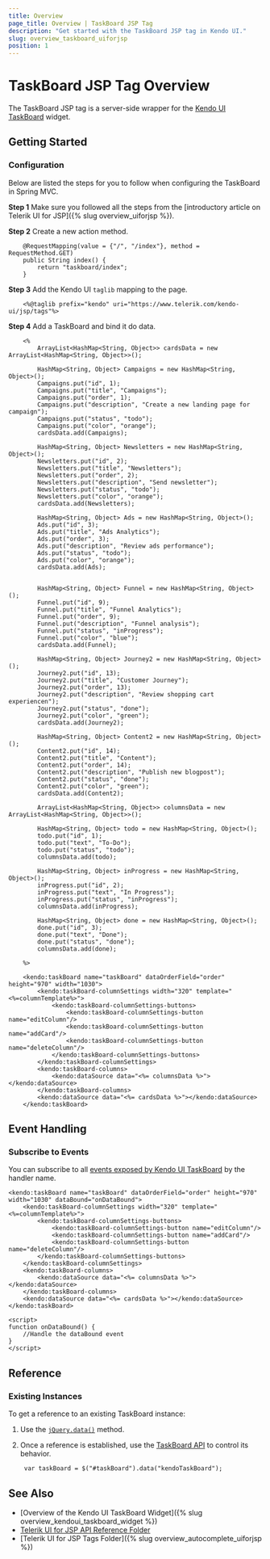 ```yaml
---
title: Overview
page_title: Overview | TaskBoard JSP Tag
description: "Get started with the TaskBoard JSP tag in Kendo UI."
slug: overview_taskboard_uiforjsp
position: 1
---
```


# TaskBoard JSP Tag Overview

The TaskBoard JSP tag is a server-side wrapper for the [Kendo UI TaskBoard](/api/javascript/ui/taskboard) widget.

## Getting Started

### Configuration

Below are listed the steps for you to follow when configuring the TaskBoard in Spring MVC.

**Step 1** Make sure you followed all the steps from the [introductory article on Telerik UI for JSP]({% slug overview_uiforjsp %}).

**Step 2** Create a new action method.



        @RequestMapping(value = {"/", "/index"}, method = RequestMethod.GET)
        public String index() {       
            return "taskboard/index";
        } 

**Step 3** Add the Kendo UI `taglib` mapping to the page.



        <%@taglib prefix="kendo" uri="https://www.telerik.com/kendo-ui/jsp/tags"%>

**Step 4** Add a TaskBoard and bind it do data.



        <%
            ArrayList<HashMap<String, Object>> cardsData = new ArrayList<HashMap<String, Object>>();

            HashMap<String, Object> Campaigns = new HashMap<String, Object>();
            Campaigns.put("id", 1);
            Campaigns.put("title", "Campaigns");
            Campaigns.put("order", 1);
            Campaigns.put("description", "Create a new landing page for campaign");
            Campaigns.put("status", "todo");
            Campaigns.put("color", "orange");
            cardsData.add(Campaigns);
            
            HashMap<String, Object> Newsletters = new HashMap<String, Object>();
            Newsletters.put("id", 2);
            Newsletters.put("title", "Newsletters");
            Newsletters.put("order", 2);
            Newsletters.put("description", "Send newsletter");
            Newsletters.put("status", "todo");
            Newsletters.put("color", "orange");
            cardsData.add(Newsletters);
            
            HashMap<String, Object> Ads = new HashMap<String, Object>();
            Ads.put("id", 3);
            Ads.put("title", "Ads Analytics");
            Ads.put("order", 3);
            Ads.put("description", "Review ads performance");
            Ads.put("status", "todo");
            Ads.put("color", "orange");
            cardsData.add(Ads);
            
            
            HashMap<String, Object> Funnel = new HashMap<String, Object>();
            Funnel.put("id", 9);
            Funnel.put("title", "Funnel Analytics");
            Funnel.put("order", 9);
            Funnel.put("description", "Funnel analysis");
            Funnel.put("status", "inProgress");
            Funnel.put("color", "blue");
            cardsData.add(Funnel);
            
            HashMap<String, Object> Journey2 = new HashMap<String, Object>();
            Journey2.put("id", 13);
            Journey2.put("title", "Customer Journey");
            Journey2.put("order", 13);
            Journey2.put("description", "Review shopping cart experiencen");
            Journey2.put("status", "done");
            Journey2.put("color", "green");
            cardsData.add(Journey2);
            
            HashMap<String, Object> Content2 = new HashMap<String, Object>();
            Content2.put("id", 14);
            Content2.put("title", "Content");
            Content2.put("order", 14);
            Content2.put("description", "Publish new blogpost");
            Content2.put("status", "done");
            Content2.put("color", "green");
            cardsData.add(Content2);
            
            ArrayList<HashMap<String, Object>> columnsData = new ArrayList<HashMap<String, Object>>();

            HashMap<String, Object> todo = new HashMap<String, Object>();
            todo.put("id", 1);
            todo.put("text", "To-Do");
            todo.put("status", "todo");
            columnsData.add(todo);
            
            HashMap<String, Object> inProgress = new HashMap<String, Object>();
            inProgress.put("id", 2);
            inProgress.put("text", "In Progress");
            inProgress.put("status", "inProgress");
            columnsData.add(inProgress);
            
            HashMap<String, Object> done = new HashMap<String, Object>();
            done.put("id", 3);
            done.put("text", "Done");
            done.put("status", "done");
            columnsData.add(done);

        %>

        <kendo:taskBoard name="taskBoard" dataOrderField="order" height="970" width="1030">
            <kendo:taskBoard-columnSettings width="320" template="<%=columnTemplate%>">
                <kendo:taskBoard-columnSettings-buttons>
                    <kendo:taskBoard-columnSettings-button name="editColumn"/>
                    <kendo:taskBoard-columnSettings-button name="addCard"/>
                    <kendo:taskBoard-columnSettings-button name="deleteColumn"/>
                </kendo:taskBoard-columnSettings-buttons>
            </kendo:taskBoard-columnSettings>
            <kendo:taskBoard-columns>
                <kendo:dataSource data="<%= columnsData %>"></kendo:dataSource>
            </kendo:taskBoard-columns>
            <kendo:dataSource data="<%= cardsData %>"></kendo:dataSource>
        </kendo:taskBoard>

## Event Handling

### Subscribe to Events

You can subscribe to all [events exposed by Kendo UI TaskBoard](/api/javascript/ui/taskboard#events) by the handler name.



	<kendo:taskBoard name="taskBoard" dataOrderField="order" height="970" width="1030" dataBound="onDataBound">
        <kendo:taskBoard-columnSettings width="320" template="<%=columnTemplate%>">
            <kendo:taskBoard-columnSettings-buttons>
                <kendo:taskBoard-columnSettings-button name="editColumn"/>
                <kendo:taskBoard-columnSettings-button name="addCard"/>
                <kendo:taskBoard-columnSettings-button name="deleteColumn"/>
            </kendo:taskBoard-columnSettings-buttons>
        </kendo:taskBoard-columnSettings>
        <kendo:taskBoard-columns>
            <kendo:dataSource data="<%= columnsData %>"></kendo:dataSource>
        </kendo:taskBoard-columns>
        <kendo:dataSource data="<%= cardsData %>"></kendo:dataSource>
    </kendo:taskBoard>

    <script>
    function onDataBound() {
        //Handle the dataBound event
    }
    </script>

## Reference

### Existing Instances

To get a reference to an existing TaskBoard instance:

1. Use the [`jQuery.data()`](https://api.jquery.com/jQuery.data/) method.
1. Once a reference is established, use the [TaskBoard API](/api/javascript/ui/taskboard) to control its behavior.

        var taskBoard = $("#taskBoard").data("kendoTaskBoard");


## See Also

* [Overview of the Kendo UI TaskBoard Widget]({% slug overview_kendoui_taskboard_widget %})
* [Telerik UI for JSP API Reference Folder](/api/jsp/autocomplete/animation)
* [Telerik UI for JSP Tags Folder]({% slug overview_autocomplete_uiforjsp %})
